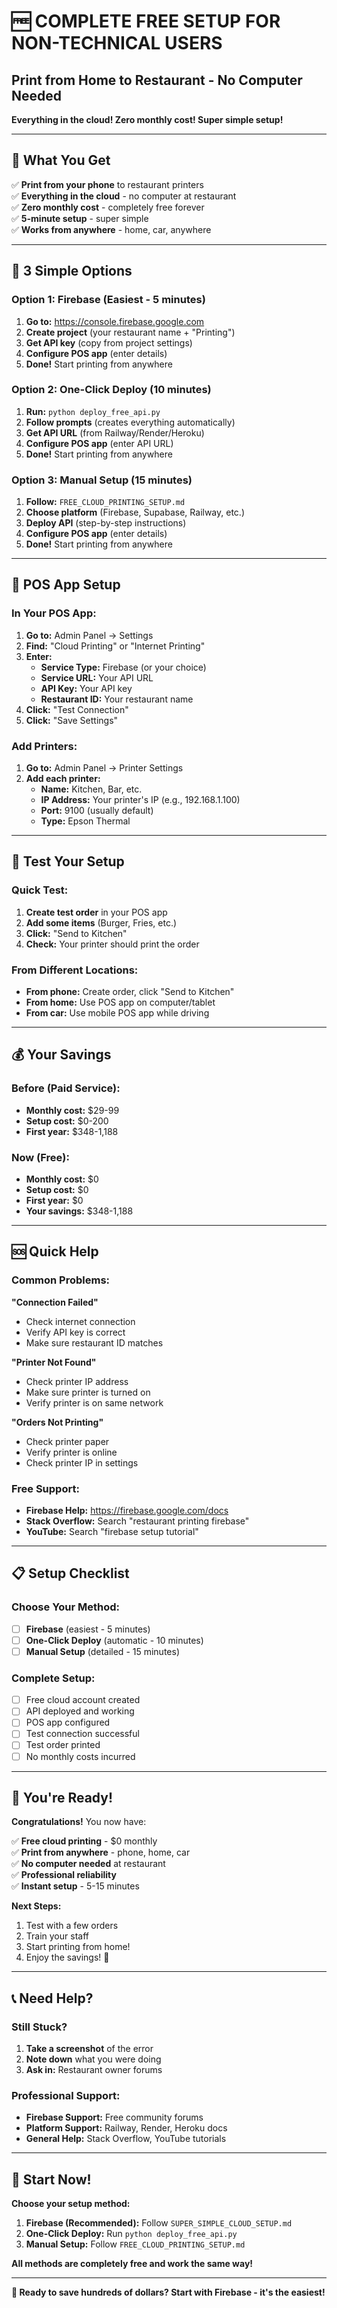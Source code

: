 # 🆓 COMPLETE FREE SETUP FOR NON-TECHNICAL USERS
## Print from Home to Restaurant - No Computer Needed

**Everything in the cloud! Zero monthly cost! Super simple setup!**

---

## 🎯 What You Get

✅ **Print from your phone** to restaurant printers  
✅ **Everything in the cloud** - no computer at restaurant  
✅ **Zero monthly cost** - completely free forever  
✅ **5-minute setup** - super simple  
✅ **Works from anywhere** - home, car, anywhere  

---

## 🚀 3 Simple Options

### Option 1: Firebase (Easiest - 5 minutes)
1. **Go to:** https://console.firebase.google.com
2. **Create project** (your restaurant name + "Printing")
3. **Get API key** (copy from project settings)
4. **Configure POS app** (enter details)
5. **Done!** Start printing from anywhere

### Option 2: One-Click Deploy (10 minutes)
1. **Run:** `python deploy_free_api.py`
2. **Follow prompts** (creates everything automatically)
3. **Get API URL** (from Railway/Render/Heroku)
4. **Configure POS app** (enter API URL)
5. **Done!** Start printing from anywhere

### Option 3: Manual Setup (15 minutes)
1. **Follow:** `FREE_CLOUD_PRINTING_SETUP.md`
2. **Choose platform** (Firebase, Supabase, Railway, etc.)
3. **Deploy API** (step-by-step instructions)
4. **Configure POS app** (enter details)
5. **Done!** Start printing from anywhere

---

## 📱 POS App Setup

### In Your POS App:
1. **Go to:** Admin Panel → Settings
2. **Find:** "Cloud Printing" or "Internet Printing"
3. **Enter:**
   - **Service Type:** Firebase (or your choice)
   - **Service URL:** Your API URL
   - **API Key:** Your API key
   - **Restaurant ID:** Your restaurant name
4. **Click:** "Test Connection"
5. **Click:** "Save Settings"

### Add Printers:
1. **Go to:** Admin Panel → Printer Settings
2. **Add each printer:**
   - **Name:** Kitchen, Bar, etc.
   - **IP Address:** Your printer's IP (e.g., 192.168.1.100)
   - **Port:** 9100 (usually default)
   - **Type:** Epson Thermal

---

## 🧪 Test Your Setup

### Quick Test:
1. **Create test order** in your POS app
2. **Add some items** (Burger, Fries, etc.)
3. **Click:** "Send to Kitchen"
4. **Check:** Your printer should print the order

### From Different Locations:
- **From phone:** Create order, click "Send to Kitchen"
- **From home:** Use POS app on computer/tablet
- **From car:** Use mobile POS app while driving

---

## 💰 Your Savings

### Before (Paid Service):
- **Monthly cost:** $29-99
- **Setup cost:** $0-200
- **First year:** $348-1,188

### Now (Free):
- **Monthly cost:** $0
- **Setup cost:** $0
- **First year:** $0
- **Your savings:** $348-1,188

---

## 🆘 Quick Help

### Common Problems:

**"Connection Failed"**
- Check internet connection
- Verify API key is correct
- Make sure restaurant ID matches

**"Printer Not Found"**
- Check printer IP address
- Make sure printer is turned on
- Verify printer is on same network

**"Orders Not Printing"**
- Check printer paper
- Verify printer is online
- Check printer IP in settings

### Free Support:
- **Firebase Help:** https://firebase.google.com/docs
- **Stack Overflow:** Search "restaurant printing firebase"
- **YouTube:** Search "firebase setup tutorial"

---

## 📋 Setup Checklist

### Choose Your Method:
- [ ] **Firebase** (easiest - 5 minutes)
- [ ] **One-Click Deploy** (automatic - 10 minutes)
- [ ] **Manual Setup** (detailed - 15 minutes)

### Complete Setup:
- [ ] Free cloud account created
- [ ] API deployed and working
- [ ] POS app configured
- [ ] Test connection successful
- [ ] Test order printed
- [ ] No monthly costs incurred

---

## 🎉 You're Ready!

**Congratulations!** You now have:

✅ **Free cloud printing** - $0 monthly  
✅ **Print from anywhere** - phone, home, car  
✅ **No computer needed** at restaurant  
✅ **Professional reliability**  
✅ **Instant setup** - 5-15 minutes  

**Next Steps:**
1. Test with a few orders
2. Train your staff
3. Start printing from home!
4. Enjoy the savings! 🎉

---

## 📞 Need Help?

### Still Stuck?
1. **Take a screenshot** of the error
2. **Note down** what you were doing
3. **Ask in:** Restaurant owner forums

### Professional Support:
- **Firebase Support:** Free community forums
- **Platform Support:** Railway, Render, Heroku docs
- **General Help:** Stack Overflow, YouTube tutorials

---

## 🚀 Start Now!

**Choose your setup method:**

1. **Firebase (Recommended):** Follow `SUPER_SIMPLE_CLOUD_SETUP.md`
2. **One-Click Deploy:** Run `python deploy_free_api.py`
3. **Manual Setup:** Follow `FREE_CLOUD_PRINTING_SETUP.md`

**All methods are completely free and work the same way!**

---

**🎯 Ready to save hundreds of dollars? Start with Firebase - it's the easiest!** 